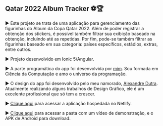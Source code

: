 ## Qatar 2022 Album Tracker ⚽🏆

▶ Este projeto se trata de uma aplicação para gerenciamento das figurinhas do Álbum da Copa Qatar 2022. Além de poder registrar a obtenção dos stickers, é possível também filtrar sua exibição baseado na obtenção, incluindo até as repetidas. Por fim, pode-se também filtrar as figurinhas baseado em sua categoria: países específicos, estádios, extras, entre outros.

▶ Projeto desenvolvido em Ionic 5/Angular.

▶ A parte programática do app foi desenvolvida por [mim](https://www.linkedin.com/in/michellenascimentosilva). Sou formada em Ciência da Computação e amo o universo da programação.

▶ O design do app foi desenvolvido pelo meu namorado, [Alexandre Dutra](https://www.linkedin.com/in/alexdutramorais). Atualmente realizando alguns trabalhos de Design Gráfico, ele é um excelente profissional que só tem a crescer.

▶ [Clique aqui](https://master--qatar2022albumtracker.netlify.app) para acessar a aplicação hospedada no Netlify.

▶ [Clique aqui](https://1drv.ms/u/s!AnEXMN2CH8u-aakCuer-sw0Xc28?e=sVRPvu) para acessar a pasta com um vídeo de demonstração, e o APK de Android para download.
